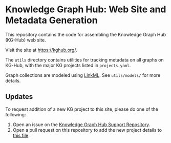 # Knowledge Graph Hub: Web Site and Metadata Generation

This repository contains the code for assembling the Knowledge Graph Hub (KG-Hub) web site.

Visit the site at <https://kghub.org/>.

The `utils` directory contains utilities for tracking metadata on all graphs on KG-Hub, with the major KG projects listed in `projects.yaml`.

Graph collections are modeled using [LinkML](https://github.com/linkml/linkml). See `utils/models/` for more details.

## Updates

To request addition of a new KG project to this site, please do one of the following:

1. Open an issue on the [Knowledge Graph Hub Support Repository](https://github.com/Knowledge-Graph-Hub/knowledge-graph-hub-support).
2. Open a pull request on this repository to add the new project details to [this file](https://github.com/Knowledge-Graph-Hub/knowledge-graph-hub.github.io/blob/master/utils/projects.yaml).
